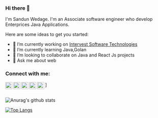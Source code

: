 ### Hi there 👋




I'm Sandun Wedage. I'm an Associate software engineer who develop Enterprices Java Applications.

   

Here are some ideas to get you started:

- 🔭 I’m currently working on <a href = "https://www.intervest.lk/">Intervest Software Technologies</a>
- 🌱 I’m currently learning Java,Golan
- 👯 I’m looking to collaborate on Java and React Js projects
- 💬 Ask me about web

### Connect with me:

<img align="left" src="https://prasanganath.github.io/" width="22px" src="https://raw.githubusercontent.com/iconic/open-iconic/master/svg/globe.svg" />
<img align="left" alt="https://www.linkedin.com/in/sandun-wedage-57537b137/" width="22px" src="https://cdn.jsdelivr.net/npm/simple-icons@v3/icons/linkedin.svg" />
<img align="left" alt="DanushkaHerath | Facebook" width="22px" src="https://cdn.jsdelivr.net/npm/simple-icons@3.4.1/icons/facebook.svg" />
<img align="left" alt="DanushkaHerath | StackOverFlow" width="22px" src="https://cdn.jsdelivr.net/npm/simple-icons@3.4.1/icons/stackoverflow.svg" />
<img align="left" alt="DanushkaHerath | gitlab" width="22px" src="https://cdn.jsdelivr.net/npm/simple-icons@3.4.1/icons/gitlab.svg" />]
<br/><br/>

![Anurag's github stats](https://github-readme-stats.vercel.app/api?username=prasanganath&show_icons=true&theme=radical)

[![Top Langs](https://github-readme-stats.vercel.app/api/top-langs/?username=prasanganath&layout=compact)](https://github.com/prasanganath/github-readme-stats)



